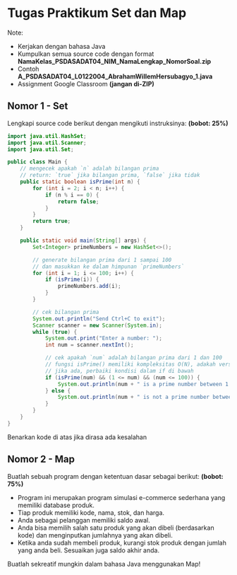 # Tugas Praktikum Set dan Map

Note:

- Kerjakan dengan bahasa Java
- Kumpulkan semua source code dengan format **NamaKelas_PSDASADAT04_NIM_NamaLengkap_NomorSoal.zip**
- Contoh **A_PSDASADAT04_L0122004_AbrahamWillemHersubagyo_1.java**
- Assignment Google Classroom **(jangan di-ZIP)**

## Nomor 1 - Set

Lengkapi source code berikut dengan mengikuti instruksinya: **(bobot: 25%)**

```java
import java.util.HashSet;
import java.util.Scanner;
import java.util.Set;

public class Main {
    // mengecek apakah `n` adalah bilangan prima
    // return: `true` jika bilangan prima, `false` jika tidak
    public static boolean isPrime(int n) {
        for (int i = 2; i < n; i++) {
            if (n % i == 0) {
                return false;
            }
        }
        return true;
    }

    public static void main(String[] args) {
        Set<Integer> primeNumbers = new HashSet<>();

        // generate bilangan prima dari 1 sampai 100
        // dan masukkan ke dalam himpunan `primeNumbers`
        for (int i = 1; i <= 100; i++) {
            if (isPrime(i)) {
                primeNumbers.add(i);
            }
        }

        // cek bilangan prima
        System.out.println("Send Ctrl+C to exit");
        Scanner scanner = new Scanner(System.in);
        while (true) {
            System.out.print("Enter a number: ");
            int num = scanner.nextInt();

            // cek apakah `num` adalah bilangan prima dari 1 dan 100
            // fungsi isPrime() memiliki kompleksitas O(N), adakah versi yang lebih baik?
            // jika ada, perbaiki kondisi dalam if di bawah
            if (isPrime(num) && (1 <= num) && (num <= 100)) {
                System.out.println(num + " is a prime number between 1 and 100");
            } else {
                System.out.println(num + " is not a prime number between 1 and 100");
            }
        }
    }
}
```
Benarkan kode di atas jika dirasa ada kesalahan

## Nomor 2 - Map

Buatlah sebuah program dengan ketentuan dasar sebagai berikut: **(bobot: 75%)**

- Program ini merupakan program simulasi e-commerce sederhana yang memiliki database produk.
- Tiap produk memiliki kode, nama, stok, dan harga.
- Anda sebagai pelanggan memiliki saldo awal.
- Anda bisa memilih salah satu produk yang akan dibeli (berdasarkan kode) dan menginputkan jumlahnya yang akan dibeli.
- Ketika anda sudah membeli produk, kurangi stok produk dengan jumlah yang anda beli. Sesuaikan juga saldo akhir anda.

Buatlah sekreatif mungkin dalam bahasa Java menggunakan Map!
